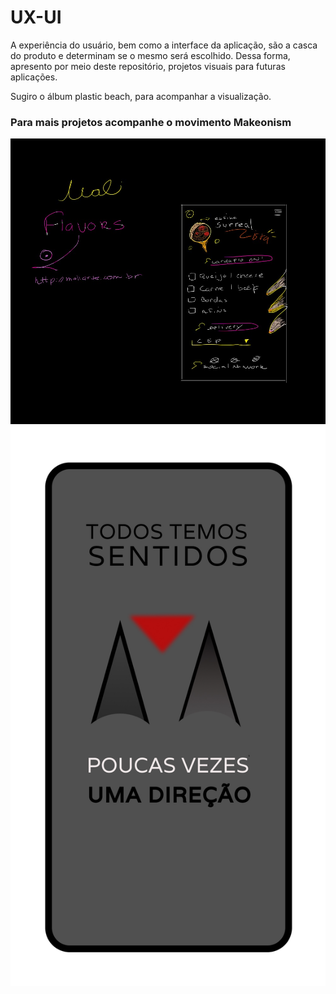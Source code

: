 # UX-UI
A experiência do usuário, bem como a interface da aplicação, são a casca do produto e determinam se o mesmo será escolhido. Dessa forma, apresento por meio deste repositório, projetos visuais para futuras aplicações. 

Sugiro o álbum plastic beach, para acompanhar a visualização. 
### Para mais projetos acompanhe o movimento Makeonism


![](https://github.com/Maliarte/UX-UI/blob/main/maliarte-flavors-esfiha.jpg)
![](https://github.com/Maliarte/images/blob/master/todos-temos-sentidos-maliarte.jpg)
